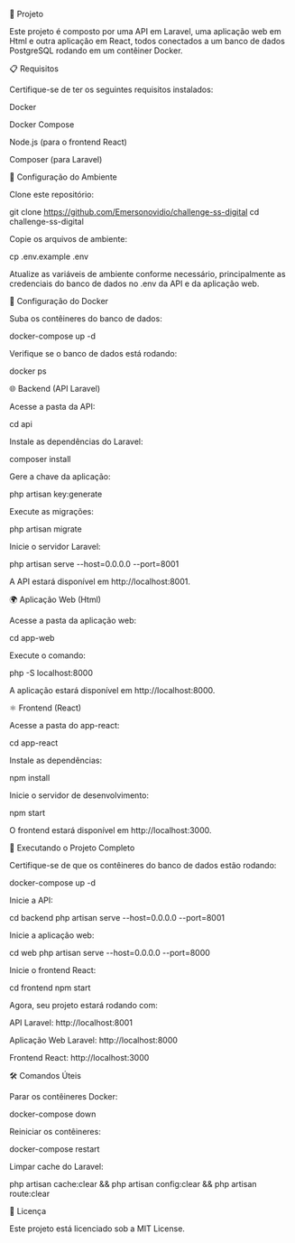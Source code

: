🚀 Projeto

Este projeto é composto por uma API em Laravel, uma aplicação web em Html e outra aplicação em React, todos conectados a um banco de dados PostgreSQL rodando em um contêiner Docker.

📋 Requisitos

Certifique-se de ter os seguintes requisitos instalados:

Docker

Docker Compose

Node.js (para o frontend React)

Composer (para Laravel)

🔧 Configuração do Ambiente

Clone este repositório:

git clone https://github.com/Emersonovidio/challenge-ss-digital
cd challenge-ss-digital

Copie os arquivos de ambiente:

cp .env.example .env

Atualize as variáveis de ambiente conforme necessário, principalmente as credenciais do banco de dados no .env da API e da aplicação web.

🐳 Configuração do Docker

Suba os contêineres do banco de dados:

docker-compose up -d

Verifique se o banco de dados está rodando:

docker ps

🌐 Backend (API Laravel)

Acesse a pasta da API:

cd api

Instale as dependências do Laravel:

composer install

Gere a chave da aplicação:

php artisan key:generate

Execute as migrações:

php artisan migrate

Inicie o servidor Laravel:

php artisan serve --host=0.0.0.0 --port=8001

A API estará disponível em http://localhost:8001.


🌍 Aplicação Web (Html)

Acesse a pasta da aplicação web:

cd app-web

Execute o comando:

php -S localhost:8000

A aplicação estará disponível em http://localhost:8000.

⚛️ Frontend (React)

Acesse a pasta do app-react:

cd app-react

Instale as dependências:

npm install

Inicie o servidor de desenvolvimento:

npm start

O frontend estará disponível em http://localhost:3000.

🚀 Executando o Projeto Completo

Certifique-se de que os contêineres do banco de dados estão rodando:

docker-compose up -d

Inicie a API:

cd backend
php artisan serve --host=0.0.0.0 --port=8001

Inicie a aplicação web:

cd web
php artisan serve --host=0.0.0.0 --port=8000

Inicie o frontend React:

cd frontend
npm start

Agora, seu projeto estará rodando com:

API Laravel: http://localhost:8001

Aplicação Web Laravel: http://localhost:8000

Frontend React: http://localhost:3000

🛠️ Comandos Úteis

Parar os contêineres Docker:

docker-compose down

Reiniciar os contêineres:

docker-compose restart

Limpar cache do Laravel:

php artisan cache:clear && php artisan config:clear && php artisan route:clear

📜 Licença

Este projeto está licenciado sob a MIT License.